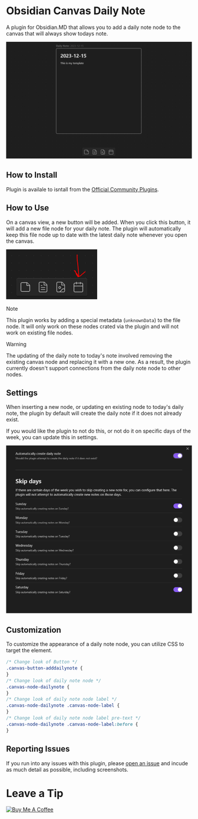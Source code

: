 # Obsidian Canvas Daily Note

A plugin for Obsidian.MD that allows you to add a daily note node to the canvas that will always show todays note.

![A screenshot of a daily note on the canvas and the "add daily note" button in the bottom controls](canvas.png)

## How to Install

Plugin is availale to isntall from the [Official Community Plugins](https://obsidian.md/plugins?id=canvas-dailynote).

## How to Use

On a canvas view, a new button will be added. When you click this button, it will add a new file node for your daily note. The plugin will automatically keep this file node up to date with the latest daily note whenever you open the canvas.

![A screenshot showing the "add daily note" button](add_button.png)

> [!NOTE]
> This plugin works by adding a special metadata (`unknownData`) to the file node. It will only work on these nodes crated via the plugin and will not work on existing file nodes.

> [!WARNING]
> The updating of the daily note to today's note involved removing the existing canvas node and replacing it with a new one. As a result, the plugin currently doesn't support connections from the daily note node to other nodes.

## Settings

When inserting a new node, or updating en existing node to today's daily note, the plugin by default will create the daily note if it does not already exist.

If you would like the plugin to not do this, or not do it on specific days of the week, you can update this in settings.

![A screenshot of the settings screen](settings.png)

## Customization

To customize the appearance of a daily note node, you can utilize CSS to target the element.

```css
/* Change look of Button */
.canvas-button-adddailynote {
}
/* Change look of daily note node */
.canvas-node-dailynote {
}
/* Change look of daily note node label */
.canvas-node-dailynote .canvas-node-label {
}
/* Change look of daily note node label pre-text */
.canvas-node-dailynote .canvas-node-label:before {
}
```

## Reporting Issues

If you run into any issues with this plugin, please [open an issue](https://github.com/andrewmcgivery/obsidian-ribbon-divider/issues/new) and incude as much detail as possible, including screenshots.

# Leave a Tip

<a href="https://www.buymeacoffee.com/andrewmcgivery" target="_blank"><img src="https://cdn.buymeacoffee.com/buttons/v2/default-yellow.png" alt="Buy Me A Coffee" style="height: 60px !important;width: 217px !important;" ></a>
